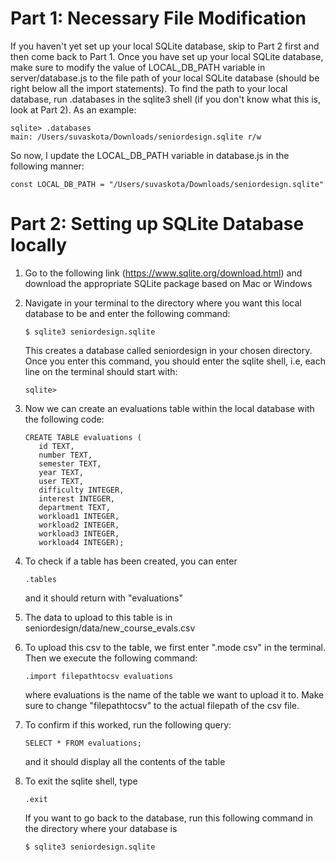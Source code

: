 # Part 1: Necessary File Modification

If you haven't yet set up your local SQLite database, skip to Part 2 first and then come back to Part 1. Once you have set up your local SQLite database, make sure to modify the value of LOCAL_DB_PATH variable in server/database.js to the file path of your local SQLite database (should be right below all the import statements). To find the path to your local database, run .databases in the sqlite3 shell (if you don't know what this is, look at Part 2). As an example:
```
sqlite> .databases
main: /Users/suvaskota/Downloads/seniordesign.sqlite r/w
```
So now, I update the LOCAL_DB_PATH variable in database.js in the following manner:
```
const LOCAL_DB_PATH = "/Users/suvaskota/Downloads/seniordesign.sqlite"
```


# Part 2: Setting up SQLite Database locally

1. Go to the following link (https://www.sqlite.org/download.html) and download the appropriate SQLite package based on Mac or Windows

2. Navigate in your terminal to the directory where you want this local database to be and enter the following command: 
   ```
   $ sqlite3 seniordesign.sqlite 
   ```
   This creates a database called seniordesign in your chosen directory. Once you enter this command, you should enter the sqlite shell, i.e, each line on    the terminal should start with:
   ```
   sqlite>
   ```

3. Now we can create an evaluations table within the local database with the following code:
     ```
     CREATE TABLE evaluations (
        id TEXT, 
        number TEXT, 
        semester TEXT, 
        year TEXT, 
        user TEXT,
        difficulty INTEGER, 
        interest INTEGER, 
        department TEXT, 
        workload1 INTEGER, 
        workload2 INTEGER, 
        workload3 INTEGER, 
        workload4 INTEGER);
      ```
4. To check if a table has been created, you can enter 
   ```
   .tables 
   ```
    and it should return with "evaluations"

5. The data to upload to this table is in seniordesign/data/new_course_evals.csv

6. To upload this csv to the table, we first enter ".mode csv" in the terminal. Then we execute the following command: 
    ```
    .import filepathtocsv evaluations
   ```
   where evaluations is the name of the table we want to upload it to. Make sure to change "filepathtocsv" to the actual filepath of the csv file.

7. To confirm if this worked, run the following query:
   ``` 
   SELECT * FROM evaluations;
   ```
   and it should display all the contents of the table

8. To exit the sqlite shell, type 
   ```
   .exit 
   ```
   If you want to go back to the database, run this following command in the directory where your database is
    ```
   $ sqlite3 seniordesign.sqlite 
   ```
